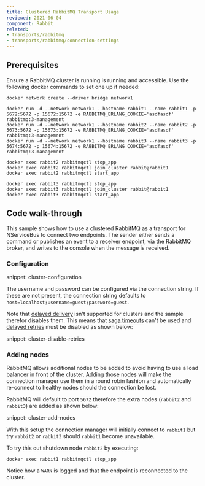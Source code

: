 ```yaml
---
title: Clustered RabbitMQ Transport Usage
reviewed: 2021-06-04
component: Rabbit
related:
- transports/rabbitmq
- transports/rabbitmq/connection-settings
---
```



## Prerequisites

Ensure a RabbitMQ cluster is running is running and accessible. Use the following docker commands to set one up if needed:

```
docker network create --driver bridge network1

docker run -d --network network1 --hostname rabbit1 --name rabbit1 -p 5672:5672 -p 15672:15672 -e RABBITMQ_ERLANG_COOKIE='asdfasdf' rabbitmq:3-management
docker run -d --network network1 --hostname rabbit2 --name rabbit2 -p 5673:5672 -p 15673:15672 -e RABBITMQ_ERLANG_COOKIE='asdfasdf' rabbitmq:3-management
docker run -d --network network1 --hostname rabbit3 --name rabbit3 -p 5674:5672 -p 15674:15672 -e RABBITMQ_ERLANG_COOKIE='asdfasdf' rabbitmq:3-management

docker exec rabbit2 rabbitmqctl stop_app
docker exec rabbit2 rabbitmqctl join_cluster rabbit@rabbit1
docker exec rabbit2 rabbitmqctl start_app

docker exec rabbit3 rabbitmqctl stop_app
docker exec rabbit3 rabbitmqctl join_cluster rabbit@rabbit1
docker exec rabbit3 rabbitmqctl start_app

```

## Code walk-through

This sample shows how to use a clustered RabbitMQ as a transport for NServiceBus to connect two endpoints. The sender either sends a command or publishes an event to a receiver endpoint, via the RabbitMQ broker, and writes to the console when the message is received.

### Configuration

snippet: cluster-configuration

The username and password can be configured via the connection string. If these are not present, the connection string defaults to `host=localhost;username=guest;password=guest`.

Note that [delayed delivery](/nservicebus/messaging/delayed-delivery.md) isn't supported for clusters and the sample therefor disables them. This means that [saga timeouts](/nservicebus/sagas/timeouts.md) can't be used and [delayed retries](/nservicebus/recoverability#delayed-retries) must be disabled as shown below:

snippet: cluster-disable-retries

### Adding nodes

RabbitMQ allows additional nodes to be added to avoid having to use a load balancer in front of the cluster. Adding those nodes will make the connection manager use them in a round robin fashion and automatically re-connect to healthy nodes should the connection be lost.

RabbitMQ will default to port `5672` therefore the extra nodes (`rabbit2` and `rabbit3`) are added as shown below:

snippet: cluster-add-nodes

With this setup the connection manager will initially connect to `rabbit1` but try `rabbit2` or `rabbit3` should `rabbit1` become unavailable.

To try this out shutdown node `rabbit2` by executing:

`docker exec rabbit1 rabbitmqctl stop_app`

Notice how a `WARN` is logged and that the endpoint is reconnected to the cluster.

